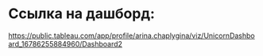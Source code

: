 # Cсылка на дашборд:

https://public.tableau.com/app/profile/arina.chaplygina/viz/UnicornDashboard_16786255884960/Dashboard2
